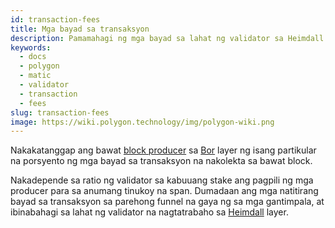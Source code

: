 ```yaml
---
id: transaction-fees
title: Mga bayad sa transaksyon
description: Pamamahagi ng mga bayad sa lahat ng validator sa Heimdall
keywords:
  - docs
  - polygon
  - matic
  - validator
  - transaction
  - fees
slug: transaction-fees
image: https://wiki.polygon.technology/img/polygon-wiki.png
---
```


Nakakatanggap ang bawat [block producer](/docs/maintain/glossary.md#block-producer) sa [Bor](/docs/maintain/glossary.md#bor) layer ng isang partikular na porsyento ng mga bayad sa transaksyon na nakolekta sa bawat block.

Nakadepende sa ratio ng validator sa kabuuang stake ang pagpili ng mga producer para sa anumang tinukoy na span. Dumadaan ang mga natitirang bayad sa transaksyon sa parehong funnel na gaya ng sa mga gantimpala, at ibinabahagi sa lahat ng validator na nagtatrabaho sa [Heimdall](/docs/maintain/glossary.md#heimdall) layer.
